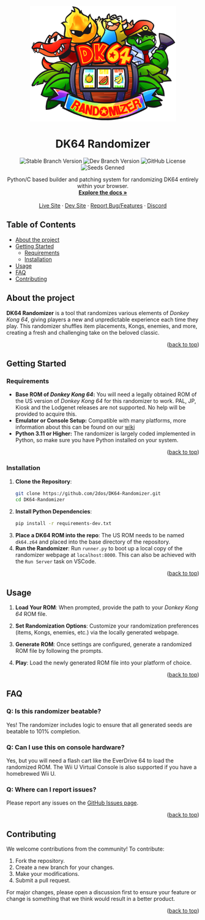 <div id="top"></div>
<br />
<div align="center" style="text-align:center">
  <a href="https://github.com/2dos/DK64-Randomizer">
    <img src="https://raw.githubusercontent.com/2dos/DK64-Randomizer/refs/heads/dev/static/img/logo.png" alt="Logo" width="381" height="300">
  </a>

  <h1 align="center">DK64 Randomizer</h1>
<img alt="Stable Branch Version" src="https://img.shields.io/badge/stable-3.0-darkgreen">
<img alt="Dev Branch Version" src="https://img.shields.io/badge/dev-4.0-midnightblue">
<img alt="GitHub License" src="https://img.shields.io/github/license/2dos/DK64-Randomizer?color=darkred">
<img alt="Seeds Genned" src="https://img.shields.io/endpoint?url=https%3A%2F%2Fapi.dk64rando.com%2Fapi%2Fcurrent_total%3Fformat%3Dtotal_shield">


<p align="center">
    Python/C based builder and patching system for randomizing DK64 entirely within your browser.
    <br />
    <a href="https://dev.dk64randomizer.com/wiki/"><strong>Explore the docs »</strong></a>
    <br />
    <br />
    <a href="https://dk64randomizer.com/">Live Site</a>
    ·
    <a href="https://dev.dk64randomizer.com/">Dev Site</a>
    ·
    <a href="https://github.com/2dos/DK64-Randomizer/issues">Report Bug/Features</a>
    ·
    <a href="https://discord.dk64randomizer.com">Discord</a>
  </p>
</div>



## Table of Contents
- [About the project](#about-the-project)
- [Getting Started](#getting-started)
  - [Requirements](#requirements)
  - [Installation](#installation)
- [Usage](#usage)
- [FAQ](#faq)
- [Contributing](#contributing)

## About the project

**DK64 Randomizer** is a tool that randomizes various elements of *Donkey Kong 64*, giving players a new and unpredictable experience each time they play. This randomizer shuffles item placements, Kongs, enemies, and more, creating a fresh and challenging take on the beloved classic.

<p align="right">(<a href="#top">back to top</a>)</p>

## Getting Started

### Requirements
- **Base ROM of *Donkey Kong 64*:** You will need a legally obtained ROM of the US version of *Donkey Kong 64* for this randomizer to work. PAL, JP, Kiosk and the Lodgenet releases are not supported. No help will be provided to acquire this.
- **Emulator or Console Setup:** Compatible with many platforms, more information about this can be found on our [wiki](https://dev.dk64randomizer.com/wiki/index.html?title=Consoles-and-Emulators)
- **Python 3.11 or Higher:** The randomizer is largely coded implemented in Python, so make sure you have Python installed on your system.

<p align="right">(<a href="#top">back to top</a>)</p>

### Installation
1. **Clone the Repository**:
   ```bash
   git clone https://github.com/2dos/DK64-Randomizer.git
   cd DK64-Randomizer
   ```
2. **Install Python Dependencies**:
   ```bash
   pip install -r requirements-dev.txt
   ```
3. **Place a DK64 ROM into the repo**:
The US ROM needs to be named `dk64.z64` and placed into the base directory of the repository.
4. **Run the Randomizer**:
   Run `runner.py` to boot up a local copy of the randomizer webpage at `localhost:8000`. This can also be achieved with the `Run Server` task on VSCode.

<p align="right">(<a href="#top">back to top</a>)</p>

## Usage

1. **Load Your ROM**:
   When prompted, provide the path to your *Donkey Kong 64* ROM file.
   
2. **Set Randomization Options**:
   Customize your randomization preferences (items, Kongs, enemies, etc.) via the locally generated webpage.
   
3. **Generate ROM**:
   Once settings are configured, generate a randomized ROM file by following the prompts.

4. **Play**:
   Load the newly generated ROM file into your platform of choice.

<p align="right">(<a href="#top">back to top</a>)</p>

## FAQ

### Q: Is this randomizer beatable?
Yes! The randomizer includes logic to ensure that all generated seeds are beatable to 101% completion.

### Q: Can I use this on console hardware?
Yes, but you will need a flash cart like the EverDrive 64 to load the randomized ROM. The Wii U Virtual Console is also supported if you have a homebrewed Wii U.

### Q: Where can I report issues?
Please report any issues on the [GitHub Issues page](https://github.com/2dos/DK64-Randomizer/issues).

<p align="right">(<a href="#top">back to top</a>)</p>

## Contributing
We welcome contributions from the community! To contribute:
1. Fork the repository.
2. Create a new branch for your changes.
3. Make your modifications.
4. Submit a pull request.

For major changes, please open a discussion first to ensure your feature or change is something that we think would result in a better product.

<p align="right">(<a href="#top">back to top</a>)</p>
